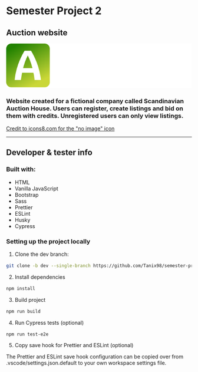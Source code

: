 # Semester Project 2

## Auction website

![Markdown Logo](/resources/icons/logo.svg)

### Website created for a fictional company called Scandinavian Auction House. Users can register, create listings and bid on them with credits. Unregistered users can only view listings.

[Credit to icons8.com for the "no image" icon](https://icons8.com/icon/122635/no-image "icons8.com")

---

## Developer & tester info

### Built with:

-   HTML
-   Vanilla JavaScript
-   Bootstrap
-   Sass
-   Prettier
-   ESLint
-   Husky
-   Cypress

### Setting up the project locally

1. Clone the dev branch:

```bash
git clone -b dev --single-branch https://github.com/Tanix98/semester-project-2
```

2. Install dependencies

```bash
npm install
```

3. Build project

```bash
npm run build
```

4. Run Cypress tests (optional)

```bash
npm run test-e2e
```

5. Copy save hook for Prettier and ESLint (optional)

The Prettier and ESLint save hook configuration can be copied over from .vscode/settings.json.default to your own workspace settings file.
